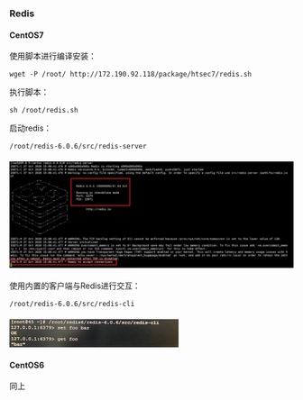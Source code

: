 ### Redis

#### CentOS7

使用脚本进行编译安装：

```
wget -P /root/ http://172.190.92.118/package/htsec7/redis.sh
```

执行脚本：

```
sh /root/redis.sh
```

启动redis：

```
/root/redis-6.0.6/src/redis-server
```

#### ![](/assets/redis1.png)

使用内置的客户端与Redis进行交互：

```
/root/redis-6.0.6/src/redis-cli
```

#### ![](/assets/redis2.png)

#### CentOS6

同上

